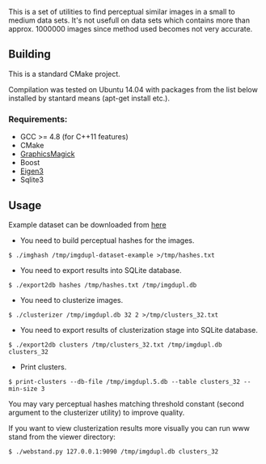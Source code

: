 This is a set of utilities to find perceptual similar images in a small to medium data sets.
It's not usefull on data sets which contains more than approx. 1000000 images since method used
becomes not very accurate.

## Building

This is a standard CMake project.

Compilation was tested on Ubuntu 14.04 with packages from the list below installed by stantard
means (apt-get install etc.).

### Requirements:
* GCC >= 4.8 (for C++11 features)
* CMake
* [GraphicsMagick](http://www.graphicsmagick.org/)
* Boost
* [Eigen3](http://eigen.tuxfamily.org/)
* Sqlite3

## Usage

Example dataset can be downloaded from [here](https://s3-eu-west-1.amazonaws.com/sigterm.ru/public/imgdupl-dataset-example.tar)

* You need to build perceptual hashes for the images.
```
$ ./imghash /tmp/imgdupl-dataset-example >/tmp/hashes.txt
```
* You need to export results into SQLite database.
```
$ ./export2db hashes /tmp/hashes.txt /tmp/imgdupl.db
```
* You need to clusterize images.
```
$ ./clusterizer /tmp/imgdupl.db 32 2 >/tmp/clusters_32.txt
```
* You need to export results of clusterization stage into SQLite database.
```
$ ./export2db clusters /tmp/clusters_32.txt /tmp/imgdupl.db clusters_32
```
* Print clusters.
```
$ print-clusters --db-file /tmp/imgdupl.5.db --table clusters_32 --min-size 3
```

You may vary perceptual hashes matching threshold constant (second argument to the clusterizer utility) to
improve quality.

If you want to view clusterization results more visually you can run www stand from the viewer directory:
```
$ ./webstand.py 127.0.0.1:9090 /tmp/imgdupl.db clusters_32
```
